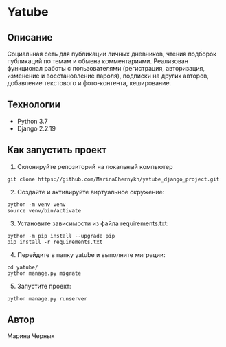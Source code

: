 # Yatube

## Описание
Социальная сеть для публикации личных дневников, чтения подборок публикаций по темам и обмена комментариями. Реализован функционал работы с пользователями (регистрация, авторизация, изменение и восстановление пароля), подписки на других авторов, добавление текстового и фото-контента, кеширование.

## Технологии
- Python 3.7
- Django 2.2.19

## Как запустить проект
1. Склонируйте репозиторий на локальный компьютер
```
git clone https://github.com/MarinaChernykh/yatube_django_project.git
```
2. Создайте и активируйте виртуальное окружение: 
```
python -m venv venv
source venv/bin/activate
```
3. Установите зависимости из файла requirements.txt:
```
python -m pip install --upgrade pip
pip install -r requirements.txt
```
4. Перейдите в папку yatube и выполните миграции:
```
cd yatube/
python manage.py migrate
```
5. Запустите проект:
```
python manage.py runserver
```

## Автор
Марина Черных
